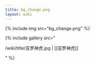 ```yaml
---
title: bg_change.png
layout: wiki
---
```


{% include img src="bg_change.png" %}

{% include gallery src="

/wiki/title/亚罗神虎.jpg | [[亚罗神虎]]

" %}

